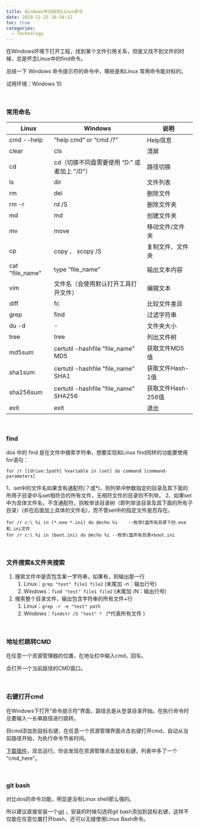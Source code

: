 ```yaml
---
title: Windows中对标的Linux命令
date: 2019-11-25 16:54:12
toc: true
categories:
  - Technology
---
```


在Windows环境下打开工程，找到某个文件引用关系，但是又找不到文件的时候，总是怀念Linux中的find命令。

总结一下 Windows 命令提示符的命令中，哪些是和Linux 常用命令能对标的。

<!--more-->

试用环境：Windows 10

<br/>

### 常用命名

| Linux           | Windows                                      | 说明               |
| --------------- | -------------------------------------------- | ------------------ |
| cmd --help      | ”help cmd“ or  “cmd /?”                      | Help信息           |
| clear           | cls                                          | 清屏               |
| cd              | cd（切换不同盘需要使用  “D:” 或者加上 "/D"） | 路径切换           |
| ls              | dir                                          | 文件列表           |
| rm              | del                                          | 删除文件           |
| rm -r           | rd /S                                        | 删除文件夹         |
| md              | md                                           | 创建文件夹         |
| mv              | move                                         | 移动文件/文件夹    |
| cp              | copy 、 xcopy /S                             | 复制文件、文件夹   |
| cat "file_name" | type "file_name"                             | 输出文本内容       |
| vim             | 文件名（会使用默认打开工具打开文件）         | 编辑文本           |
| diff            | fc                                           | 比较文件差异       |
| grep            | find                                         | 过滤字符串         |
| du -d           | -                                            | 文件夹大小         |
| tree            | tree                                         | 列出文件树         |
| md5sum          | certutil -hashfile "file_name" MD5           | 获取文件MD5值      |
| sha1sum         | certutil -hashfile "file_name" SHA1          | 获取文件Hash-1值   |
| sha256sum       | certutil -hashfile "file_name" SHA256        | 获取文件Hash-256值 |
| exit            | exit                                         | 退出               |

<br/>

### find

dos 中的 find 是在文件中搜索字符串，想要实现和Linux find同样的功能要使用for语句：

```
for /r [[drive:]path] %variable in (set) do command [command-parameters]
```

1、set中的文件名如果含有通配符(？或*)，则列举/R参数指定的目录及其下面的所用子目录中与set相符合的所有文件，无相符文件的目录则不列举。
2、如果set中为具体文件名，不含通配符，则枚举该目录树（即列举该目录及其下面的所有子目录）(并在后面加上具体的文件名)，而不管set中的指定文件是否存在。

```
for /r c:\ %i in (*.exe *.ini) do @echo %i    --枚举C盘所有目录下的.exe和.ini文件
for /r c:\ %i in (boot.ini) do @echo %i --枚举c盘所有目录+boot.ini
```

<br/>

### 文件搜索&文件夹搜索

1. 搜索文件中是否包含某一字符串，如果有，则输出那一行
   1. Linux：`grep "test" file1 file2` (末尾加 -n：输出行号)
   2. Windows：`find "test" file1 file2` (末尾加 /N：输出行号)
2. 搜索整个目录文件，输出包含字符串的所有文件+行
   1. Linux：`grep -r -e "test" path`
   2. Windows：`findstr /S "test" * ` (\*代表所有文件 )

<br/>

### 地址栏跳转CMD

在任意一个资源管理器的位置，在地址栏中输入cmd，回车。

会打开一个当前路径的CMD窗口。

<br/>

### 右键打开cmd

在Windows下打开“命令提示符”界面，路径总是从登录目录开始。在执行命令时总要输入一长串路径进行跳转。

将cmd添加到鼠标右键，在任意一个资源管理界面点击右键打开cmd，自动从当前路径开始，为执行命令节省时间。

[下载插件](/resources/dos-bash/AutoCMD.zip)，双击运行。你会发现在资源管理点击鼠标右键，列表中多了一个 “cmd_here"。

<br/>

### git bash

对比dos的命令功能，明显是没有Linux shell那么强的。

所以建议直接安装一个[git](https://git-scm.com/downloads) ，安装的时候勾选将git bash添加到鼠标右键，这样不仅能在任意位置打开bash，还可以无缝使用Linux Bash命令。